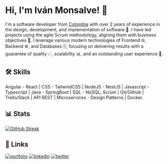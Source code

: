 
# Hi, I'm Iván Monsalve! 👋

I'm a software developer from [Colombia](https://www.youtube.com/watch?v=CMOoy776Pm4&t=18s) with over 2 years of experience in the design, development, and implementation of software 🚀. I have led projects using the agile Scrum methodology, aligning them with business objectives 🎯. I leverage various modern technologies of Frontend 🌐, Backend ⚙️, and Databases 🗄️, focusing on delivering results with a guarantee of quality ✅, scalability 📊, and an outstanding user experience 🌟.


## 🛠 Skills
Angular - React | CSS - TailwindCSS | NodeJS - NestJS | Javascript - Typescript | Java - SpringBoot | SQL - NoSQL; Scrum | Git/Github | Trello/Slack | API REST | Microservices - Design Patterns | Docker.

## 📊 Stats
[![GitHub Streak](https://github-readme-streak-stats.herokuapp.com?user=ivanmonsalve0404&theme=tokyonight)](https://git.io/streak-stats)


## 🔗 Links
[![portfolio](https://img.shields.io/badge/my_portfolio-FFFF00?style=for-the-badge&logo=ko-fi&logoColor=white)](https://github.com/ivanmonsalve0404)
[![linkedin](https://img.shields.io/badge/Linkedin-0077B5?style=for-the-badge&logo=instagram&logoColor=white)](https://linkedin.com/in/iván-andrés-monsalve-vega-338200225)
[![twitter](https://img.shields.io/badge/Instagram-E4405F?style=for-the-badge&logo=instagram&logoColor=white)](https://www.instagram.com/ivanmonsalve_04/)

